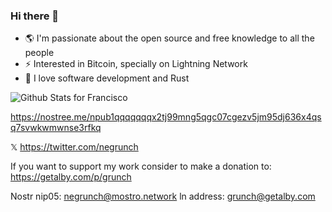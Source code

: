 ### Hi there 👋

- 🌎 I'm passionate about the open source and free knowledge to all the people
- ⚡ Interested in Bitcoin, specially on Lightning Network
- 🦀 I love software development and Rust

![Github Stats for Francisco](https://github-readme-stats-ten-gilt.vercel.app/api?username=grunch&show_icons=true&theme=ayu-mirage)

https://nostree.me/npub1qqqqqqqx2tj99mng5qgc07cgezv5jm95dj636x4qsq7svwkwmwnse3rfkq

𝕏 https://twitter.com/negrunch

If you want to support my work consider to make a donation to: https://getalby.com/p/grunch

Nostr nip05: negrunch@mostro.network
ln address: grunch@getalby.com
